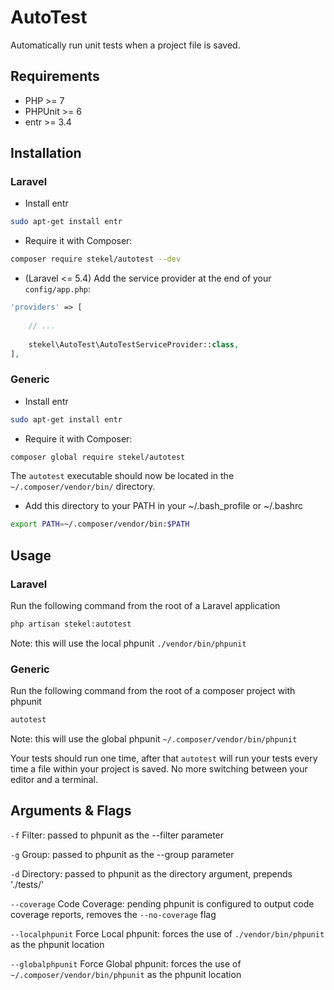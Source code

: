 # AutoTest

Automatically run unit tests when a project file is saved.

## Requirements

- PHP >= 7
- PHPUnit >= 6
- entr >= 3.4

## Installation

### Laravel

- Install entr
```bash
sudo apt-get install entr
```

- Require it with Composer:
```bash
composer require stekel/autotest --dev
```

- (Laravel <= 5.4) Add the service provider at the end of your `config/app.php`:
```php
'providers' => [
    
    // ...
    
    stekel\AutoTest\AutoTestServiceProvider::class,
],
```

### Generic

- Install entr
```bash
sudo apt-get install entr
```

- Require it with Composer:
```bash
composer global require stekel/autotest
```

 The `autotest` executable should now be located in the `~/.composer/vendor/bin/` directory.

- Add this directory to your PATH in your ~/.bash_profile or ~/.bashrc
```bash
export PATH=~/.composer/vendor/bin:$PATH
```

## Usage

### Laravel

Run the following command from the root of a Laravel application

```bash
php artisan stekel:autotest
```
Note: this will use the local phpunit `./vendor/bin/phpunit`

### Generic

Run the following command from the root of a composer project with phpunit

```bash
autotest
```
Note: this will use the global phpunit `~/.composer/vendor/bin/phpunit`

Your tests should run one time, after that `autotest` will run your tests every time a file within your project is saved. No more switching between your editor and a terminal.

## Arguments & Flags

`-f` Filter: passed to phpunit as the --filter parameter

`-g` Group: passed to phpunit as the --group parameter

`-d` Directory: passed to phpunit as the directory argument, prepends './tests/'

`--coverage` Code Coverage: pending phpunit is configured to output code coverage reports, removes the `--no-coverage` flag

`--localphpunit` Force Local phpunit: forces the use of `./vendor/bin/phpunit` as the phpunit location

`--globalphpunit` Force Global phpunit: forces the use of `~/.composer/vendor/bin/phpunit` as the phpunit location

